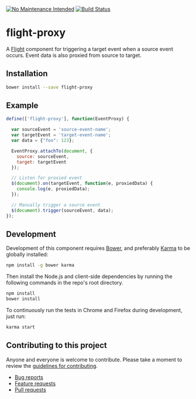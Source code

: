 [![No Maintenance Intended](http://unmaintained.tech/badge.svg)](http://unmaintained.tech/) [![Build Status](https://secure.travis-ci.org/cameronhunter/flight-proxy.svg)](http://travis-ci.org/cameronhunter/flight-proxy)

# flight-proxy

A [Flight](https://github.com/flightjs/flight) component for triggering a target event when a source event occurs. Event data is also proxied from source to target.

## Installation

```bash
bower install --save flight-proxy
```

## Example

```javascript
define(['flight-proxy'], function(EventProxy) {

  var sourceEvent = 'source-event-name';
  var targetEvent = 'target-event-name';
  var data = {"foo": 123};

  EventProxy.attachTo(document, {
    source: sourceEvent,
    target: targetEvent
  });

  // Listen for proxied event
  $(document).on(targetEvent, function(e, proxiedData) {
    console.log(e, proxiedData);
  });

  // Manually trigger a source event
  $(document).trigger(sourceEvent, data);
});
```

## Development

Development of this component requires [Bower](http://bower.io), and preferably
[Karma](http://karma-runner.github.io) to be globally installed:

```bash
npm install -g bower karma
```

Then install the Node.js and client-side dependencies by running the following
commands in the repo's root directory.

```bash
npm install
bower install
```

To continuously run the tests in Chrome and Firefox during development, just run:

```bash
karma start
```

## Contributing to this project

Anyone and everyone is welcome to contribute. Please take a moment to
review the [guidelines for contributing](CONTRIBUTING.md).

* [Bug reports](CONTRIBUTING.md#bugs)
* [Feature requests](CONTRIBUTING.md#features)
* [Pull requests](CONTRIBUTING.md#pull-requests)
